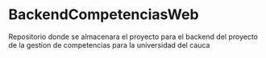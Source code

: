 # BackendCompetenciasWeb
Repositorio donde se almacenara el proyecto para el backend del proyecto de la gestion de competencias para la universidad del cauca
